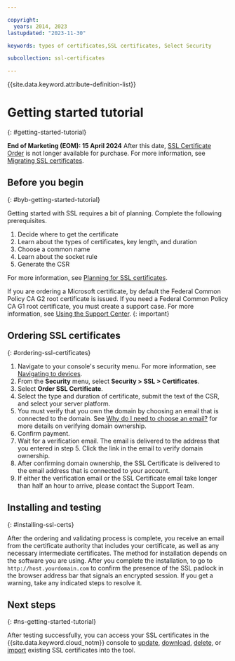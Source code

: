 ```yaml
---

copyright:
  years: 2014, 2023
lastupdated: "2023-11-30"

keywords: types of certificates,SSL certificates, Select Security

subcollection: ssl-certificates

---
```


{{site.data.keyword.attribute-definition-list}}

# Getting started tutorial
{: #getting-started-tutorial}

**End of Marketing (EOM): 15 April 2024** After this date, [SSL Certificate Order](/classic/?orderType=sslCertificatesOrder) is not longer available for purchase. For more information, see [Migrating SSL certificates](/docs/ssl-certificates?topic=ssl-certificates-migrating-ssl-certificates).

## Before you begin
{: #byb-getting-started-tutorial}

Getting started with SSL requires a bit of planning. Complete the following prerequisites.

1. Decide where to get the certificate
2. Learn about the types of certificates, key length, and duration
3. Choose a common name
4. Learn about the socket rule
5. Generate the CSR

For more information, see [Planning for SSL certificates](/docs/infrastructure/ssl-certificates?topic=ssl-certificates-planning-for-ssl#planning-for-ssl).

If you are ordering a Microsoft certificate, by default the Federal Common Policy CA G2 root certificate is issued. If you need a Federal Common Policy CA G1 root certificate, you must create a support case. For more information, see [Using the Support Center](/docs/get-support?topic=get-support-using-avatar). 
{: important}

## Ordering SSL certificates
{: #ordering-ssl-certificates}

1. Navigate to your console's security menu. For more information, see [Navigating to devices](/docs/ssl-certificates?topic=ssl-certificates-navigating-devices).
2. From the **Security** menu, select **Security > SSL > Certificates**.
3. Select **Order SSL Certificate**.
4. Select the type and duration of certificate, submit the text of the CSR, and select your server platform. 
5. You must verify that you own the domain by choosing an email that is connected to the domain. See [Why do I need to choose an email?](/docs/ssl-certificates?topic=ssl-certificates-faqs-ssl-certificates#faq-ssl-cert-4) for more details on verifying domain ownership. 
6. Confirm payment. 
7. Wait for a verification email. The email is delivered to the address that you entered in step 5. Click the link in the email to verify domain ownership. 
8. After confirming domain ownership, the SSL Certificate is delivered to the email address that is connected to your account. 
9. If either the verification email or the SSL Certificate email take longer than half an hour to arrive, please contact the Support Team. 

## Installing and testing
{: #installing-ssl-certs}

After the ordering and validating process is complete, you receive an email from the certificate authority that includes your certificate, as well as any necessary intermediate certificates. The method for installation depends on the software you are using. After you complete the installation, to go to `http://host.yourdomain.com` to confirm the presence of the SSL padlock in the browser address bar that signals an encrypted session. If you get a warning, take any indicated steps to resolve it.

## Next steps
{: #ns-getting-started-tutorial}

After testing successfully, you can access your SSL certificates in the {{site.data.keyword.cloud_notm}} console to [update](/docs/infrastructure/ssl-certificates?topic=ssl-certificates-viewing-and-updating-ssl-certificates#viewing-and-updating-ssl-certificates), [download](/docs/infrastructure/ssl-certificates?topic=ssl-certificates-downloading-ssl-certificate-details#downloading-ssl-certificate-details), [delete](/docs/infrastructure/ssl-certificates?topic=ssl-certificates-deleting-ssl-certificates#deleting-ssl-certificates), or [import](/docs/infrastructure/ssl-certificates?topic=ssl-certificates-importing-ssl-certificates#importing-ssl-certificates) existing SSL certificates into the tool.
